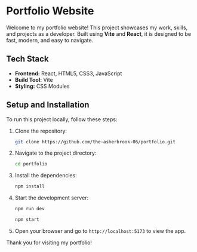 # Portfolio Website

Welcome to my portfolio website! This project showcases my work, skills, and projects as a developer. Built using **Vite** and **React**, it is designed to be fast, modern, and easy to navigate.

## Tech Stack

- **Frontend:** React, HTML5, CSS3, JavaScript
- **Build Tool:** Vite
- **Styling:** CSS Modules

## Setup and Installation

To run this project locally, follow these steps:

1. Clone the repository:

   ```bash
   git clone https://github.com/the-asherbrook-06/portfolio.git
   ```

2. Navigate to the project directory:

   ```bash
   cd portfolio
   ```

3. Install the dependencies:

   ```bash
   npm install
   ```

4. Start the development server:

   ```bash
   npm run dev
   ```
   ```bash
   npm start
   ```

5. Open your browser and go to `http://localhost:5173` to view the app.


Thank you for visiting my portfolio!